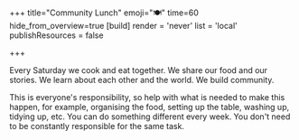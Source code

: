 +++
title="Community Lunch"
emoji="🍽️"
time=60
hide_from_overview=true
[build]
  render = 'never'
  list = 'local'
  publishResources = false

+++

Every Saturday we cook and eat together. We share our food and our stories. We learn about each other and the world. We build community.

This is everyone's responsibility, so help with what is needed to make this happen, for example, organising the food, setting up the table, washing up, tidying up, etc. You can do something different every week. You don't need to be constantly responsible for the same task.
